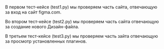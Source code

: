В первом тест-кейсе (test1.py) мы проверяем часть сайта, отвечающую за вход на сайт figma.com.

Во втором тест-кейсе (test2.py) мы проверяем часть сайта отвечающую за создание нового Дизайн-файла.

В третьем тест-кейсе (test3.py) мы проверяем часть зайта отвечающую за просмотр установленных плагинов.